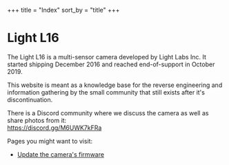 +++
title = "Index"
sort_by = "title"
+++

# Light L16
The Light L16 is a multi-sensor camera developed by Light Labs Inc. It started
shipping December 2016 and reached end-of-support in October 2019.

This website is meant as a knowledge base for the reverse engineering and information
gathering by the small community that still exists after it's discontinuation.

There is a Discord community where we discuss the camera as well as share photos
from it:  
<https://discord.gg/M6UWK7kFRa>

Pages you might want to visit:
- [Update the camera's firmware](/blog/update)